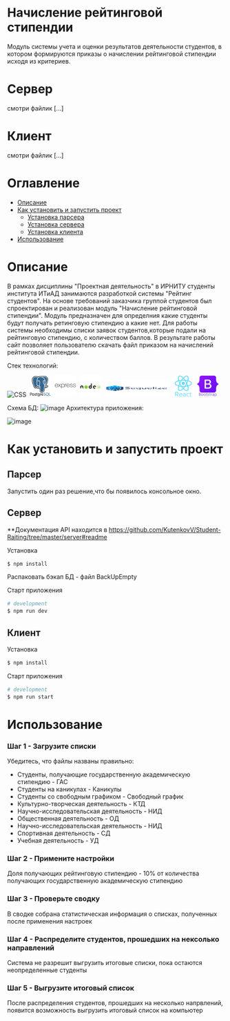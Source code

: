 # Начисление рейтинговой стипендии
Модуль системы учета и оценки результатов деятельности студентов, в котором формируются приказы о начислении рейтинговой стипендии  исходя из критериев.

# Сервер

смотри файлик [...]

# Клиент

смотри файлик [...]

# Оглавление   
- [Описание](#Описание)
- [Как установить и запустить проект](#Установка)
    - [Установка парсера](#Парсер)
    - [Установка сервера](#Сервер)
    - [Установка клиента](#Клиент)
- [Использование](#Использование)

#  <a name="Описание"> Описание </a> 
В рамках дисциплины "Проектная деятельность" в ИРНИТУ студенты института ИТиАД занимаются разработкой системы "Рейтинг студентов".
На основе требований заказчика группой студентов был спроектирован и реализован модуль "Начисление рейтинговой стипендии".
Модуль предназначен для определния какие студенты будут получать ретинговую стипендию а какие нет.
Для работы системы необходимы списки заявок студентов,которые подали на рейтинговую стипендию, с количеством баллов.
В результате работы сайт позволяет пользователю скачать файл приказом на начислений рейтинговой стипендии.

Стек технологий:
<div>
<img src="https://e7.pngegg.com/pngimages/328/221/png-clipart-c-programming-language-logo-microsoft-visual-studio-net-framework-javascript-icon-purple-logo.png" title="CSS3" alt="CSS" width="50" height="50"/>&nbsp;
<img src="https://github.com/devicons/devicon/blob/master/icons/postgresql/postgresql-original-wordmark.svg" title="CSS3" alt="CSS" width="50" height="50"/>&nbsp;
<img src="https://github.com/devicons/devicon/blob/master/icons/express/express-original-wordmark.svg" title="CSS3" alt="CSS" width="50" height="50"/>&nbsp;
<img src="https://github.com/devicons/devicon/blob/master/icons/nodejs/nodejs-original-wordmark.svg" title="NodeJS" alt="NodeJS" width="50" height="50"/>&nbsp;    
<img src="https://github.com/devicons/devicon/blob/master/icons/sequelize/sequelize-original-wordmark.svg" title="NodeJS" alt="NodeJS" width="150" height="40"/>&nbsp;
<img src="https://github.com/devicons/devicon/blob/master/icons/react/react-original-wordmark.svg" title="CSS3" alt="CSS" width="50" height="50"/>&nbsp;
<img src="https://github.com/devicons/devicon/blob/master/icons/bootstrap/bootstrap-original-wordmark.svg" title="NodeJS" alt="NodeJS" width="50" height="50"/>&nbsp;
</div>

Схема БД:
![image](https://user-images.githubusercontent.com/74527737/200838602-087c9c5e-87be-44c1-ba92-d6ce9c5094e6.png)
Архитектура приложения:

![image](https://user-images.githubusercontent.com/74527737/200835066-55ec5365-b294-4682-8dea-a89bca9f7fc3.png)


# <a name="Установка"> Как установить и запустить проект </a> 

## <a name="Парсер"> Парсер </a> 

Запустить один раз решение,что бы появилось консольное окно.

## <a name="Сервер"> Сервер </a>
**Документация API находится в https://github.com/KutenkovV/Student-Raiting/tree/master/server#readme


Установка

```bash
$ npm install
```

Распаковать бэкап БД - файл BackUpEmpty


Старт приложения

```bash
# development
$ npm run dev
```
## <a name="Клиент"> Клиент </a> 
Установка

```bash
$ npm install
```

Старт приложения

```bash
# development
$ npm run start
```

#  <a name="Использование">  Использование </a> 
### Шаг 1 - Загрузите списки
Убедитесь, что файлы названы правильно:
- Студенты, получающие государственную академическую стипендию - ГАС
- Студенты на каникулах - Каникулы
- Студенты со свободным графиком - Свободный график
- Культурно-творческая деятельность - КТД
- Научно-исследовательская деятельность - НИД
- Общественная деятельность - ОД
- Научно-исследовательская деятельность - НИД
- Спортивная деятельность - СД
- Учебная деятельность - УД

### Шаг 2 - Примените настройки
Доля получающих рейтинговую стипендию - 10% от количества получающих государственную академическую стипендию

### Шаг 3 - Проверьте сводку
В сводке собрана статистическая информация о списках, полученных после применения настроек

### Шаг 4 - Распределите студентов, прошедших на нексолько направлений
Система не разрешит выгрузить итоговые списки, пока остаются неопределенные студенты

### Шаг 5 - Выгрузите итоговый список
После распределения студентов, прошедших на несколько напрвлений, появится возможность выгрузить итоговый список на компьютер





   
